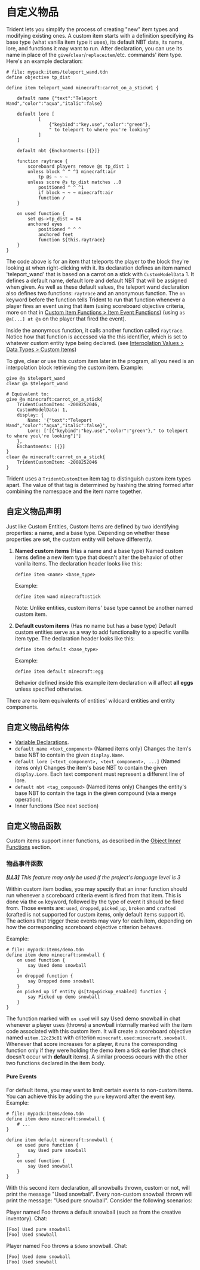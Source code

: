 # 自定义物品
Trident lets you simplify the process of creating "new" item types and modifying existing ones. A custom item starts with a definition specifying its base type (what vanilla item type it uses), its default NBT data, its name, lore, and functions it may want to run. After declaration, you can use its name in place of the `give`/`clear`/`replaceitem`/etc. commands' item type. Here's an example declaration:
```tdn
# file: mypack:items/teleport_wand.tdn
define objective tp_dist

define item teleport_wand minecraft:carrot_on_a_stick#1 {

    default name {"text":"Teleport Wand","color":"aqua","italic":false}

    default lore [
            [
                {"keybind":"key.use","color":"green"},
                " to teleport to where you're looking"
            ]
    ]

    default nbt {Enchantments:[{}]}

    function raytrace {
        scoreboard players remove @s tp_dist 1
        unless block ^ ^ ^1 minecraft:air
            tp @s ~ ~ ~
        unless score @s tp_dist matches ..0
            positioned ^ ^ ^1
            if block ~ ~ ~ minecraft:air
            function /
    }

    on used function {
        set @s->tp_dist = 64
        anchored eyes
            positioned ^ ^ ^
            anchored feet
            function ${this.raytrace}
    }
}
```
The code above is for an item that teleports the player to the block they're looking at when right-clicking with it.
Its declaration defines an item named 'teleport_wand' that is based on a carrot on a stick with `CustomModelData` 1. It defines a default name, default lore and default NBT that will be assigned when given.
As well as these default values, the teleport wand declaration also defines two functions: `raytrace` and an anonymous function.
The `on` keyword before the function tells Trident to run that function whenever a player fires an event using that item (using scoreboard objective criteria, more on that in [Custom Item Functions > Item Event Functions]()) (using `as @a[...] at @s` on the player that fired the event).

Inside the anonymous function, it calls another function called `raytrace`. Notice how that function is accessed via the this identifier, which is set to whatever custom entity type being declared. (see [Interpolation Values > Data Types > Custom Items]())

To give, clear or use this custom item later in the program, all you need is an interpolation block retrieving the custom item. Example:
```tdn
give @a $teleport_wand
clear @a $teleport_wand

# Equivalent to:
give @a minecraft:carrot_on_a_stick{
    TridentCustomItem: -2008252046,
    CustomModelData: 1,
    display: {
        Name: '{"text":"Teleport Wand","color":"aqua","italic":false}',
        Lore: ['[{"keybind":"key.use","color":"green"}," to teleport to where you\'re looking"]']
    },
    Enchantments: [{}]
}
clear @a minecraft:carrot_on_a_stick{
    TridentCustomItem: -2008252046
}
```
Trident uses a `TridentCustomItem` item tag to distinguish custom item types apart. The value of that tag is determined by hashing the string formed after combining the namespace and the item name together.

## 自定义物品声明

Just like Custom Entities, Custom Items are defined by two identifying properties: a name, and a base type. Depending on whether these properties are set, the custom entity will behave differently.

1. **Named custom items** (Has a name and a base type)
    Named custom items define a new item type that doesn't alter the behavior of other vanilla items. The declaration header looks like this:
    ```tdn
    define item <name> <base_type>
    ```
    Example:
    ```tdn
    define item wand minecraft:stick
    ```
    Note: Unlike entities, custom items' base type cannot be another named custom item.

2. **Default custom items** (Has no name but has a base type)
    Default custom entities serve as a way to add functionality to a specific vanilla item type. The declaration header looks like this:
    ```tdn
    define item default <base_type>
    ```
    Example:
    ```tdn
    define item default minecraft:egg
    ```
    Behavior defined inside this example item declaration will affect **all eggs** unless specified otherwise.

There are no item equivalents of entities' wildcard entities and entity components.

## 自定义物品结构体
- [Variable Declarations]().
- `default name <text_component>`
    (Named items only)
    Changes the item's base NBT to contain the given `display.Name`.
- `default lore [<text_component>, <text_component>, ...]`
    (Named items only)
    Changes the item's base NBT to contain the given `display.Lore`.
    Each text component must represent a different line of lore.
- `default nbt <tag_compound>`
    (Named items only)
    Changes the entity's base NBT to contain the tags in the given compound (via a merge operation).
- Inner functions (See next section)

## 自定义物品函数
Custom items support inner functions, as described in the [Object Inner Functions]() section.

### 物品事件函数
***[LL3]*** *This feature may only be used if the project's language level is 3*  

Within custom item bodies, you may specify that an inner function should run whenever a scoreboard criteria event is fired from that item. This is done via the `on` keyword, followed by the type of event it should be fired from.
Those events are: `used`, `dropped`, `picked_up`, `broken` and `crafted` (crafted is not supported for custom items, only default items support it). The actions that trigger these events may vary for each item, depending on how the corresponding scoreboard objective criterion behaves.

Example:
```tdn
# file: mypack:items/demo.tdn
define item demo minecraft:snowball {
    on used function {
        say Used demo snowball
    }
    on dropped function {
        say Dropped demo snowball
    }
    on picked_up if entity @s[tag=pickup_enabled] function {
        say Picked up demo snowball
    }
}
```
The function marked with `on used` will say Used demo snowball in chat whenever a player uses (throws) a snowball internally marked with the item code associated with this custom item. It will create a scoreboard objective named `uitem.12c23c81` with criterion `minecraft.used:minecraft.snowball`. Whenever that score increases for a player, it runs the corresponding function only if they were holding the demo item a tick earlier (that check doesn't occur with **default** items).
A similar process occurs with the other two functions declared in the item body.

#### Pure Events
For default items, you may want to limit certain events to non-custom items. You can achieve this by adding the `pure` keyword after the event key. Example:
```tdn
# file: mypack:items/demo.tdn
define item demo minecraft:snowball {
    # ...
}

define item default minecraft:snowball {
    on used pure function {
        say Used pure snowball
    }
    on used function {
        say Used snowball
    }
}
```
With this second item declaration, all snowballs thrown, custom or not, will print the message "Used snowball". Every non-custom snowball thrown will print the message: "Used pure snowball". Consider the following scenarios:

Player named Foo throws a default snowball (such as from the creative inventory). Chat:
```	
[Foo] Used pure snowball
[Foo] Used snowball
```

Player named Foo throws a `$demo` snowball. Chat:
```
[Foo] Used demo snowball
[Foo] Used snowball
```